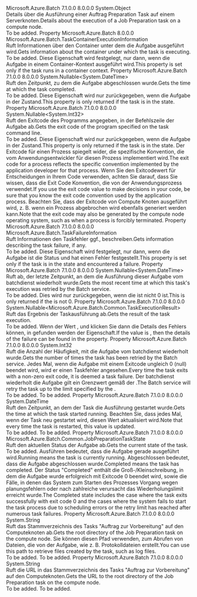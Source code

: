 <Type Name="JobPreparationTaskExecutionInformation" FullName="Microsoft.Azure.Batch.JobPreparationTaskExecutionInformation">
  <TypeSignature Language="C#" Value="public class JobPreparationTaskExecutionInformation" />
  <TypeSignature Language="ILAsm" Value=".class public auto ansi beforefieldinit JobPreparationTaskExecutionInformation extends System.Object" />
  <TypeSignature Language="DocId" Value="T:Microsoft.Azure.Batch.JobPreparationTaskExecutionInformation" />
  <TypeSignature Language="VB.NET" Value="Public Class JobPreparationTaskExecutionInformation" />
  <TypeSignature Language="F#" Value="type JobPreparationTaskExecutionInformation = class&#xA;    interface IPropertyMetadata&#xA;    interface IModifiable&#xA;    interface IReadOnly" />
  <AssemblyInfo>
    <AssemblyName>Microsoft.Azure.Batch</AssemblyName>
    <AssemblyVersion>7.1.0.0</AssemblyVersion>
    <AssemblyVersion>8.0.0.0</AssemblyVersion>
  </AssemblyInfo>
  <Base>
    <BaseTypeName>System.Object</BaseTypeName>
  </Base>
  <Interfaces />
  <Docs>
    <summary>
            <span data-ttu-id="fc4c9-101">Details über die Ausführung einer <see cref="P:Microsoft.Azure.Batch.CloudJob.JobPreparationTask">Auftrag Preparation Task</see> auf einem Serverknoten.</span><span class="sxs-lookup"><span data-stu-id="fc4c9-101">Details about the execution of a <see cref="P:Microsoft.Azure.Batch.CloudJob.JobPreparationTask">Job Preparation task</see> on a compute node.</span></span>
            </summary>
    <remarks>To be added.</remarks>
  </Docs>
  <Members>
    <Member MemberName="ContainerInformation">
      <MemberSignature Language="C#" Value="public Microsoft.Azure.Batch.TaskContainerExecutionInformation ContainerInformation { get; }" />
      <MemberSignature Language="ILAsm" Value=".property instance class Microsoft.Azure.Batch.TaskContainerExecutionInformation ContainerInformation" />
      <MemberSignature Language="DocId" Value="P:Microsoft.Azure.Batch.JobPreparationTaskExecutionInformation.ContainerInformation" />
      <MemberSignature Language="VB.NET" Value="Public ReadOnly Property ContainerInformation As TaskContainerExecutionInformation" />
      <MemberSignature Language="F#" Value="member this.ContainerInformation : Microsoft.Azure.Batch.TaskContainerExecutionInformation" Usage="Microsoft.Azure.Batch.JobPreparationTaskExecutionInformation.ContainerInformation" />
      <MemberType>Property</MemberType>
      <AssemblyInfo>
        <AssemblyName>Microsoft.Azure.Batch</AssemblyName>
        <AssemblyVersion>8.0.0.0</AssemblyVersion>
      </AssemblyInfo>
      <ReturnValue>
        <ReturnType>Microsoft.Azure.Batch.TaskContainerExecutionInformation</ReturnType>
      </ReturnValue>
      <Docs>
        <summary>
            <span data-ttu-id="fc4c9-102">Ruft Informationen über den Container unter dem die Aufgabe ausgeführt wird.</span><span class="sxs-lookup"><span data-stu-id="fc4c9-102">Gets information about the container under which the task is executing.</span></span>
            </summary>
        <value>To be added.</value>
        <remarks>
            <span data-ttu-id="fc4c9-103">Diese Eigenschaft wird festgelegt, nur dann, wenn die Aufgabe in einem Container-Kontext ausgeführt wird.</span><span class="sxs-lookup"><span data-stu-id="fc4c9-103">This property is set only if the task runs in a container context.</span></span>
            </remarks>
      </Docs>
    </Member>
    <Member MemberName="EndTime">
      <MemberSignature Language="C#" Value="public Nullable&lt;DateTime&gt; EndTime { get; }" />
      <MemberSignature Language="ILAsm" Value=".property instance valuetype System.Nullable`1&lt;valuetype System.DateTime&gt; EndTime" />
      <MemberSignature Language="DocId" Value="P:Microsoft.Azure.Batch.JobPreparationTaskExecutionInformation.EndTime" />
      <MemberSignature Language="VB.NET" Value="Public ReadOnly Property EndTime As Nullable(Of DateTime)" />
      <MemberSignature Language="F#" Value="member this.EndTime : Nullable&lt;DateTime&gt;" Usage="Microsoft.Azure.Batch.JobPreparationTaskExecutionInformation.EndTime" />
      <MemberType>Property</MemberType>
      <AssemblyInfo>
        <AssemblyName>Microsoft.Azure.Batch</AssemblyName>
        <AssemblyVersion>7.1.0.0</AssemblyVersion>
        <AssemblyVersion>8.0.0.0</AssemblyVersion>
      </AssemblyInfo>
      <ReturnValue>
        <ReturnType>System.Nullable&lt;System.DateTime&gt;</ReturnType>
      </ReturnValue>
      <Docs>
        <summary>
            <span data-ttu-id="fc4c9-104">Ruft den Zeitpunkt, zu dem die Aufgabe abgeschlossen wurde.</span><span class="sxs-lookup"><span data-stu-id="fc4c9-104">Gets the time at which the task completed.</span></span>
            </summary>
        <value>To be added.</value>
        <remarks>
            <span data-ttu-id="fc4c9-105">Diese Eigenschaft wird nur zurückgegeben, wenn die Aufgabe in der <see cref="F:Microsoft.Azure.Batch.Common.JobPreparationTaskState.Completed" /> Zustand.</span><span class="sxs-lookup"><span data-stu-id="fc4c9-105">This property is only returned if the task is in the <see cref="F:Microsoft.Azure.Batch.Common.JobPreparationTaskState.Completed" /> state.</span></span>
            </remarks>
      </Docs>
    </Member>
    <Member MemberName="ExitCode">
      <MemberSignature Language="C#" Value="public Nullable&lt;int&gt; ExitCode { get; }" />
      <MemberSignature Language="ILAsm" Value=".property instance valuetype System.Nullable`1&lt;int32&gt; ExitCode" />
      <MemberSignature Language="DocId" Value="P:Microsoft.Azure.Batch.JobPreparationTaskExecutionInformation.ExitCode" />
      <MemberSignature Language="VB.NET" Value="Public ReadOnly Property ExitCode As Nullable(Of Integer)" />
      <MemberSignature Language="F#" Value="member this.ExitCode : Nullable&lt;int&gt;" Usage="Microsoft.Azure.Batch.JobPreparationTaskExecutionInformation.ExitCode" />
      <MemberType>Property</MemberType>
      <AssemblyInfo>
        <AssemblyName>Microsoft.Azure.Batch</AssemblyName>
        <AssemblyVersion>7.1.0.0</AssemblyVersion>
        <AssemblyVersion>8.0.0.0</AssemblyVersion>
      </AssemblyInfo>
      <ReturnValue>
        <ReturnType>System.Nullable&lt;System.Int32&gt;</ReturnType>
      </ReturnValue>
      <Docs>
        <summary>
            <span data-ttu-id="fc4c9-106">Ruft den Exitcode des Programms angegeben, in der Befehlszeile der Aufgabe ab.</span><span class="sxs-lookup"><span data-stu-id="fc4c9-106">Gets the exit code of the program specified on the task command line.</span></span>
            </summary>
        <value>To be added.</value>
        <remarks>
            <span data-ttu-id="fc4c9-107">Diese Eigenschaft wird nur zurückgegeben, wenn die Aufgabe in der <see cref="F:Microsoft.Azure.Batch.Common.JobPreparationTaskState.Completed" /> Zustand.</span><span class="sxs-lookup"><span data-stu-id="fc4c9-107">This property is only returned if the task is in the <see cref="F:Microsoft.Azure.Batch.Common.JobPreparationTaskState.Completed" /> state.</span></span> <span data-ttu-id="fc4c9-108">Der Exitcode für einen Prozess spiegelt wider, die spezifische Konvention, die vom Anwendungsentwickler für diesen Prozess implementiert wird.</span><span class="sxs-lookup"><span data-stu-id="fc4c9-108">The exit code for a process reflects the specific convention implemented by the application developer for that process.</span></span> <span data-ttu-id="fc4c9-109">Wenn Sie den Exitcodewert für Entscheidungen in Ihrem Code verwenden, achten Sie darauf, dass Sie wissen, dass die Exit Code Konvention, die von der Anwendungsprozess verwendet.</span><span class="sxs-lookup"><span data-stu-id="fc4c9-109">If you use the exit code value to make decisions in your code, be sure that you know the exit code convention used by the application process.</span></span> <span data-ttu-id="fc4c9-110">Beachten Sie, dass der Exitcode von Compute Knoten ausgeführt wird, z. B. wenn ein Prozess abgebrochen wird ebenfalls generiert werden kann.</span><span class="sxs-lookup"><span data-stu-id="fc4c9-110">Note that the exit code may also be generated by the compute node operating system, such as when a process is forcibly terminated.</span></span>
            </remarks>
      </Docs>
    </Member>
    <Member MemberName="FailureInformation">
      <MemberSignature Language="C#" Value="public Microsoft.Azure.Batch.TaskFailureInformation FailureInformation { get; }" />
      <MemberSignature Language="ILAsm" Value=".property instance class Microsoft.Azure.Batch.TaskFailureInformation FailureInformation" />
      <MemberSignature Language="DocId" Value="P:Microsoft.Azure.Batch.JobPreparationTaskExecutionInformation.FailureInformation" />
      <MemberSignature Language="VB.NET" Value="Public ReadOnly Property FailureInformation As TaskFailureInformation" />
      <MemberSignature Language="F#" Value="member this.FailureInformation : Microsoft.Azure.Batch.TaskFailureInformation" Usage="Microsoft.Azure.Batch.JobPreparationTaskExecutionInformation.FailureInformation" />
      <MemberType>Property</MemberType>
      <AssemblyInfo>
        <AssemblyName>Microsoft.Azure.Batch</AssemblyName>
        <AssemblyVersion>7.1.0.0</AssemblyVersion>
        <AssemblyVersion>8.0.0.0</AssemblyVersion>
      </AssemblyInfo>
      <ReturnValue>
        <ReturnType>Microsoft.Azure.Batch.TaskFailureInformation</ReturnType>
      </ReturnValue>
      <Docs>
        <summary>
            <span data-ttu-id="fc4c9-111">Ruft Informationen den Taskfehler ggf., beschreiben.</span><span class="sxs-lookup"><span data-stu-id="fc4c9-111">Gets information describing the task failure, if any.</span></span>
            </summary>
        <value>To be added.</value>
        <remarks>
            <span data-ttu-id="fc4c9-112">Diese Eigenschaft wird festgelegt, nur dann, wenn die Aufgabe ist die <see cref="F:Microsoft.Azure.Batch.Common.JobPreparationTaskState.Completed" /> Status und hat einen Fehler festgestellt.</span><span class="sxs-lookup"><span data-stu-id="fc4c9-112">This property is set only if the task is in the <see cref="F:Microsoft.Azure.Batch.Common.JobPreparationTaskState.Completed" /> state and encountered a failure.</span></span>
            </remarks>
      </Docs>
    </Member>
    <Member MemberName="LastRetryTime">
      <MemberSignature Language="C#" Value="public Nullable&lt;DateTime&gt; LastRetryTime { get; }" />
      <MemberSignature Language="ILAsm" Value=".property instance valuetype System.Nullable`1&lt;valuetype System.DateTime&gt; LastRetryTime" />
      <MemberSignature Language="DocId" Value="P:Microsoft.Azure.Batch.JobPreparationTaskExecutionInformation.LastRetryTime" />
      <MemberSignature Language="VB.NET" Value="Public ReadOnly Property LastRetryTime As Nullable(Of DateTime)" />
      <MemberSignature Language="F#" Value="member this.LastRetryTime : Nullable&lt;DateTime&gt;" Usage="Microsoft.Azure.Batch.JobPreparationTaskExecutionInformation.LastRetryTime" />
      <MemberType>Property</MemberType>
      <AssemblyInfo>
        <AssemblyName>Microsoft.Azure.Batch</AssemblyName>
        <AssemblyVersion>7.1.0.0</AssemblyVersion>
        <AssemblyVersion>8.0.0.0</AssemblyVersion>
      </AssemblyInfo>
      <ReturnValue>
        <ReturnType>System.Nullable&lt;System.DateTime&gt;</ReturnType>
      </ReturnValue>
      <Docs>
        <summary>
            <span data-ttu-id="fc4c9-113">Ruft ab, der letzte Zeitpunkt, an dem die Ausführung dieser Aufgabe vom batchdienst wiederholt wurde.</span><span class="sxs-lookup"><span data-stu-id="fc4c9-113">Gets the most recent time at which this task's execution was retried by the Batch service.</span></span>
            </summary>
        <value>To be added.</value>
        <remarks>
            <span data-ttu-id="fc4c9-114">Dies wird nur zurückgegeben, wenn die <see cref="P:Microsoft.Azure.Batch.JobPreparationTaskExecutionInformation.RetryCount" /> ist nicht 0 ist.</span><span class="sxs-lookup"><span data-stu-id="fc4c9-114">This is only returned if the <see cref="P:Microsoft.Azure.Batch.JobPreparationTaskExecutionInformation.RetryCount" /> is not 0.</span></span>
            </remarks>
      </Docs>
    </Member>
    <Member MemberName="Result">
      <MemberSignature Language="C#" Value="public Nullable&lt;Microsoft.Azure.Batch.Common.TaskExecutionResult&gt; Result { get; }" />
      <MemberSignature Language="ILAsm" Value=".property instance valuetype System.Nullable`1&lt;valuetype Microsoft.Azure.Batch.Common.TaskExecutionResult&gt; Result" />
      <MemberSignature Language="DocId" Value="P:Microsoft.Azure.Batch.JobPreparationTaskExecutionInformation.Result" />
      <MemberSignature Language="VB.NET" Value="Public ReadOnly Property Result As Nullable(Of TaskExecutionResult)" />
      <MemberSignature Language="F#" Value="member this.Result : Nullable&lt;Microsoft.Azure.Batch.Common.TaskExecutionResult&gt;" Usage="Microsoft.Azure.Batch.JobPreparationTaskExecutionInformation.Result" />
      <MemberType>Property</MemberType>
      <AssemblyInfo>
        <AssemblyName>Microsoft.Azure.Batch</AssemblyName>
        <AssemblyVersion>7.1.0.0</AssemblyVersion>
        <AssemblyVersion>8.0.0.0</AssemblyVersion>
      </AssemblyInfo>
      <ReturnValue>
        <ReturnType>System.Nullable&lt;Microsoft.Azure.Batch.Common.TaskExecutionResult&gt;</ReturnType>
      </ReturnValue>
      <Docs>
        <summary>
            <span data-ttu-id="fc4c9-115">Ruft das Ergebnis der Taskausführung ab.</span><span class="sxs-lookup"><span data-stu-id="fc4c9-115">Gets the result of the task execution.</span></span>
            </summary>
        <value>To be added.</value>
        <remarks>
            <span data-ttu-id="fc4c9-116">Wenn der Wert <see cref="F:Microsoft.Azure.Batch.Common.TaskExecutionResult.Failure" />, und klicken Sie dann die Details des Fehlers können, in gefunden werden der <see cref="P:Microsoft.Azure.Batch.JobPreparationTaskExecutionInformation.FailureInformation" /> Eigenschaft.</span><span class="sxs-lookup"><span data-stu-id="fc4c9-116">If the value is <see cref="F:Microsoft.Azure.Batch.Common.TaskExecutionResult.Failure" />, then the details of the failure can be found in the <see cref="P:Microsoft.Azure.Batch.JobPreparationTaskExecutionInformation.FailureInformation" /> property.</span></span>
            </remarks>
      </Docs>
    </Member>
    <Member MemberName="RetryCount">
      <MemberSignature Language="C#" Value="public int RetryCount { get; }" />
      <MemberSignature Language="ILAsm" Value=".property instance int32 RetryCount" />
      <MemberSignature Language="DocId" Value="P:Microsoft.Azure.Batch.JobPreparationTaskExecutionInformation.RetryCount" />
      <MemberSignature Language="VB.NET" Value="Public ReadOnly Property RetryCount As Integer" />
      <MemberSignature Language="F#" Value="member this.RetryCount : int" Usage="Microsoft.Azure.Batch.JobPreparationTaskExecutionInformation.RetryCount" />
      <MemberType>Property</MemberType>
      <AssemblyInfo>
        <AssemblyName>Microsoft.Azure.Batch</AssemblyName>
        <AssemblyVersion>7.1.0.0</AssemblyVersion>
        <AssemblyVersion>8.0.0.0</AssemblyVersion>
      </AssemblyInfo>
      <ReturnValue>
        <ReturnType>System.Int32</ReturnType>
      </ReturnValue>
      <Docs>
        <summary>
            <span data-ttu-id="fc4c9-117">Ruft die Anzahl der Häufigkeit, mit die Aufgabe vom batchdienst wiederholt wurde.</span><span class="sxs-lookup"><span data-stu-id="fc4c9-117">Gets the number of times the task has been retried by the Batch service.</span></span> <span data-ttu-id="fc4c9-118">Jedes Mal, wenn die Aufgabe mit einem Exitcode ungleich 0 (null) beendet wird, wird er einen Taskfehler angesehen.</span><span class="sxs-lookup"><span data-stu-id="fc4c9-118">Every time the task exits with a non-zero exit code, it is deemed a task failure.</span></span> <span data-ttu-id="fc4c9-119">Der batchdienst wiederholt die Aufgabe gilt ein Grenzwert gemäß der <see cref="P:Microsoft.Azure.Batch.JobPreparationTask.Constraints" />.</span><span class="sxs-lookup"><span data-stu-id="fc4c9-119">The Batch service will retry the task up to the limit specified by the <see cref="P:Microsoft.Azure.Batch.JobPreparationTask.Constraints" />.</span></span>
            </summary>
        <value>To be added.</value>
        <remarks>To be added.</remarks>
      </Docs>
    </Member>
    <Member MemberName="StartTime">
      <MemberSignature Language="C#" Value="public DateTime StartTime { get; }" />
      <MemberSignature Language="ILAsm" Value=".property instance valuetype System.DateTime StartTime" />
      <MemberSignature Language="DocId" Value="P:Microsoft.Azure.Batch.JobPreparationTaskExecutionInformation.StartTime" />
      <MemberSignature Language="VB.NET" Value="Public ReadOnly Property StartTime As DateTime" />
      <MemberSignature Language="F#" Value="member this.StartTime : DateTime" Usage="Microsoft.Azure.Batch.JobPreparationTaskExecutionInformation.StartTime" />
      <MemberType>Property</MemberType>
      <AssemblyInfo>
        <AssemblyName>Microsoft.Azure.Batch</AssemblyName>
        <AssemblyVersion>7.1.0.0</AssemblyVersion>
        <AssemblyVersion>8.0.0.0</AssemblyVersion>
      </AssemblyInfo>
      <ReturnValue>
        <ReturnType>System.DateTime</ReturnType>
      </ReturnValue>
      <Docs>
        <summary>
            <span data-ttu-id="fc4c9-120">Ruft den Zeitpunkt, an dem der Task die Ausführung gestartet wurde.</span><span class="sxs-lookup"><span data-stu-id="fc4c9-120">Gets the time at which the task started running.</span></span> <span data-ttu-id="fc4c9-121">Beachten Sie, dass jedes Mal, wenn der Task neu gestartet wird, diesen Wert aktualisiert wird.</span><span class="sxs-lookup"><span data-stu-id="fc4c9-121">Note that every time the task is restarted, this value is updated.</span></span>
            </summary>
        <value>To be added.</value>
        <remarks>To be added.</remarks>
      </Docs>
    </Member>
    <Member MemberName="State">
      <MemberSignature Language="C#" Value="public Microsoft.Azure.Batch.Common.JobPreparationTaskState State { get; }" />
      <MemberSignature Language="ILAsm" Value=".property instance valuetype Microsoft.Azure.Batch.Common.JobPreparationTaskState State" />
      <MemberSignature Language="DocId" Value="P:Microsoft.Azure.Batch.JobPreparationTaskExecutionInformation.State" />
      <MemberSignature Language="VB.NET" Value="Public ReadOnly Property State As JobPreparationTaskState" />
      <MemberSignature Language="F#" Value="member this.State : Microsoft.Azure.Batch.Common.JobPreparationTaskState" Usage="Microsoft.Azure.Batch.JobPreparationTaskExecutionInformation.State" />
      <MemberType>Property</MemberType>
      <AssemblyInfo>
        <AssemblyName>Microsoft.Azure.Batch</AssemblyName>
        <AssemblyVersion>7.1.0.0</AssemblyVersion>
        <AssemblyVersion>8.0.0.0</AssemblyVersion>
      </AssemblyInfo>
      <ReturnValue>
        <ReturnType>Microsoft.Azure.Batch.Common.JobPreparationTaskState</ReturnType>
      </ReturnValue>
      <Docs>
        <summary>
            <span data-ttu-id="fc4c9-122">Ruft den aktuellen Status der Aufgabe ab.</span><span class="sxs-lookup"><span data-stu-id="fc4c9-122">Gets the current state of the task.</span></span>
            </summary>
        <value>To be added.</value>
        <remarks>
            <span data-ttu-id="fc4c9-123">Ausführen bedeutet, dass die Aufgabe gerade ausgeführt wird.</span><span class="sxs-lookup"><span data-stu-id="fc4c9-123">Running means the task is currently running.</span></span> <span data-ttu-id="fc4c9-124">Abgeschlossen bedeutet, dass die Aufgabe abgeschlossen wurde.</span><span class="sxs-lookup"><span data-stu-id="fc4c9-124">Completed means the task has completed.</span></span> <span data-ttu-id="fc4c9-125">Der Status "Completed" enthält die Groß-/Kleinschreibung, in dem die Aufgabe wurde erfolgreich mit Exitcode 0 beendet wird, sowie die Fälle, in denen das System zum Starten des Prozesses Vorgang wegen planungsfehlern oder nach zahlreiche verursacht das Wiederholungslimit erreicht wurde.</span><span class="sxs-lookup"><span data-stu-id="fc4c9-125">The Completed state includes the case where the task exits successfully with exit code 0 and the cases where the system fails to start the task process due to scheduling errors or the retry limit has reached after numerous task failures.</span></span>
            </remarks>
      </Docs>
    </Member>
    <Member MemberName="TaskRootDirectory">
      <MemberSignature Language="C#" Value="public string TaskRootDirectory { get; }" />
      <MemberSignature Language="ILAsm" Value=".property instance string TaskRootDirectory" />
      <MemberSignature Language="DocId" Value="P:Microsoft.Azure.Batch.JobPreparationTaskExecutionInformation.TaskRootDirectory" />
      <MemberSignature Language="VB.NET" Value="Public ReadOnly Property TaskRootDirectory As String" />
      <MemberSignature Language="F#" Value="member this.TaskRootDirectory : string" Usage="Microsoft.Azure.Batch.JobPreparationTaskExecutionInformation.TaskRootDirectory" />
      <MemberType>Property</MemberType>
      <AssemblyInfo>
        <AssemblyName>Microsoft.Azure.Batch</AssemblyName>
        <AssemblyVersion>7.1.0.0</AssemblyVersion>
        <AssemblyVersion>8.0.0.0</AssemblyVersion>
      </AssemblyInfo>
      <ReturnValue>
        <ReturnType>System.String</ReturnType>
      </ReturnValue>
      <Docs>
        <summary>
            <span data-ttu-id="fc4c9-126">Ruft das Stammverzeichnis des Tasks "Auftrag zur Vorbereitung" auf den Computeknoten ab.</span><span class="sxs-lookup"><span data-stu-id="fc4c9-126">Gets the root directory of the Job Preparation task on the compute node.</span></span> <span data-ttu-id="fc4c9-127">Sie können diesen Pfad verwenden, zum Abrufen von Dateien, die von der Aufgabe, wie z. B. Protokolldateien erstellt.</span><span class="sxs-lookup"><span data-stu-id="fc4c9-127">You can use this path to retrieve files created by the task, such as log files.</span></span>
            </summary>
        <value>To be added.</value>
        <remarks>To be added.</remarks>
      </Docs>
    </Member>
    <Member MemberName="TaskRootDirectoryUrl">
      <MemberSignature Language="C#" Value="public string TaskRootDirectoryUrl { get; }" />
      <MemberSignature Language="ILAsm" Value=".property instance string TaskRootDirectoryUrl" />
      <MemberSignature Language="DocId" Value="P:Microsoft.Azure.Batch.JobPreparationTaskExecutionInformation.TaskRootDirectoryUrl" />
      <MemberSignature Language="VB.NET" Value="Public ReadOnly Property TaskRootDirectoryUrl As String" />
      <MemberSignature Language="F#" Value="member this.TaskRootDirectoryUrl : string" Usage="Microsoft.Azure.Batch.JobPreparationTaskExecutionInformation.TaskRootDirectoryUrl" />
      <MemberType>Property</MemberType>
      <AssemblyInfo>
        <AssemblyName>Microsoft.Azure.Batch</AssemblyName>
        <AssemblyVersion>7.1.0.0</AssemblyVersion>
        <AssemblyVersion>8.0.0.0</AssemblyVersion>
      </AssemblyInfo>
      <ReturnValue>
        <ReturnType>System.String</ReturnType>
      </ReturnValue>
      <Docs>
        <summary>
            <span data-ttu-id="fc4c9-128">Ruft die URL in das Stammverzeichnis des Tasks "Auftrag zur Vorbereitung" auf den Computeknoten.</span><span class="sxs-lookup"><span data-stu-id="fc4c9-128">Gets the URL to the root directory of the Job Preparation task on the compute node.</span></span>
            </summary>
        <value>To be added.</value>
        <remarks>To be added.</remarks>
      </Docs>
    </Member>
  </Members>
</Type>